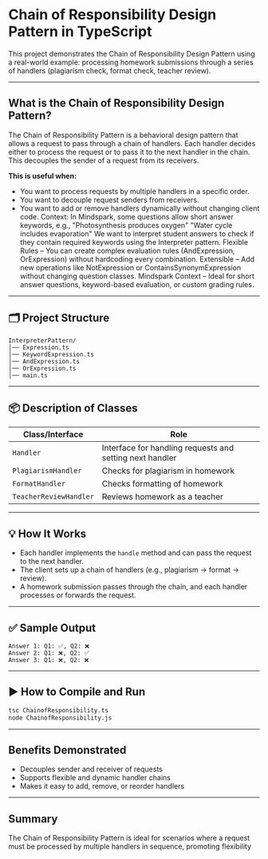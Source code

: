 # Chain of Responsibility Design Pattern in TypeScript

This project demonstrates the Chain of Responsibility Design Pattern using a real-world example: processing homework submissions through a series of handlers (plagiarism check, format check, teacher review).

---

## What is the Chain of Responsibility Design Pattern?

The Chain of Responsibility Pattern is a behavioral design pattern that allows a request to pass through a chain of handlers. Each handler decides either to process the request or to pass it to the next handler in the chain. This decouples the sender of a request from its receivers.

**This is useful when:**
- You want to process requests by multiple handlers in a specific order.
- You want to decouple request senders from receivers.
- You want to add or remove handlers dynamically without changing client code.
Context: In Mindspark, some questions allow short answer keywords, e.g.,
"Photosynthesis produces oxygen"
"Water cycle includes evaporation"
We want to interpret student answers to check if they contain required keywords using the Interpreter pattern.
Flexible Rules – You can create complex evaluation rules (AndExpression, OrExpression) without hardcoding every combination.
Extensible – Add new operations like NotExpression or ContainsSynonymExpression without changing question classes.
Mindspark Context – Ideal for short answer questions, keyword-based evaluation, or custom grading rules.
---

## 🗂️ Project Structure

```
InterpreterPattern/
│── Expression.ts
│── KeywordExpression.ts
│── AndExpression.ts
│── OrExpression.ts
│── main.ts

```

---

## 📦 Description of Classes

| Class/Interface           | Role                                                      |
|---------------------------|-----------------------------------------------------------|
| `Handler`                 | Interface for handling requests and setting next handler   |
| `PlagiarismHandler`       | Checks for plagiarism in homework                         |
| `FormatHandler`           | Checks formatting of homework                             |
| `TeacherReviewHandler`    | Reviews homework as a teacher                             |

---

## 💡 How It Works

- Each handler implements the `handle` method and can pass the request to the next handler.
- The client sets up a chain of handlers (e.g., plagiarism → format → review).
- A homework submission passes through the chain, and each handler processes or forwards the request.

---

## ✅ Sample Output

```
Answer 1: Q1: ✅, Q2: ❌
Answer 2: Q1: ❌, Q2: ✅
Answer 3: Q1: ❌, Q2: ❌
```

---

## ▶️ How to Compile and Run

```sh
tsc ChainofResponsibility.ts
node ChainofResponsibility.js
```

---

## Benefits Demonstrated

- Decouples sender and receiver of requests
- Supports flexible and dynamic handler chains
- Makes it easy to add, remove, or reorder handlers

---

## Summary

The Chain of Responsibility Pattern is ideal for scenarios where a request must be processed by multiple handlers in sequence, promoting flexibility